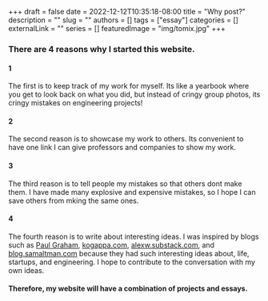 +++ 
draft = false
date = 2022-12-12T10:35:18-08:00
title = "Why post?"
description = ""
slug = ""
authors = []
tags = ["essay"]
categories = []
externalLink = ""
series = []
featuredImage = "img/tomix.jpg"
+++


### There are 4 reasons why I started this website.

#### 1
The first is to keep track of my work for myself. Its like a yearbook where you get to look back on what you did, but instead of cringy group photos, its cringy mistakes on engineering projects!

#### 2
The second reason is to showcase my work to others. Its convenient to have one link I can give professors and companies to show my work. 

#### 3
The third reason is to tell people my mistakes so that others dont make them. I have made many explosive and expensive mistakes, so I hope I can save others from mking the same ones.

#### 4
The fourth reason is to write about interesting ideas. I was inspired by blogs such as [Paul Graham](http://www.paulgraham.com/), [kogappa.com](https://kogappa.com/), [alexw.substack.com](https://alexw.substack.com/), and [blog.samaltman.com](https://blog.samaltman.com/)
because they had such interesting ideas about, life, startups, and engineering. I hope to contribute to the conversation with my own ideas. 


#### Therefore, my website will have a combination of projects and essays. 